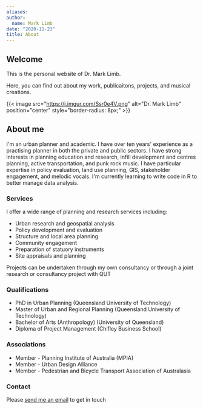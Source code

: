 ```yaml
---
aliases:
author:
  name: Mark Limb
date: "2020-11-23"
title: About
---
```


## Welcome
This is the personal website of Dr. Mark Limb.

Here, you can find out about my work, publicaitons, projects, and musical creations.
&nbsp;

{{< image src="https://i.imgur.com/Ssr0e4V.png" alt="Dr. Mark Limb" position="center" style="border-radius: 8px;" >}}

## About me
I'm an urban planner and academic. I have over ten years' experience as a practising planner in both the private and public sectors. I have strong interests in planning education and research, infill development and centres planning, active transportation, and punk rock music. I have particular expertise in policy evaluation, land use planning, GIS, stakeholder engagement, and melodic vocals. I'm currently learning to write code in R to better manage data analysis.
&nbsp;

### Services
I offer a wide range of planning and research services including:
* Urban research and geospatial analysis
* Policy development and evaluation
* Structure and local area planning
* Community engagement
* Preparation of statuory instruments
* Site appraisals and planning

Projects can be undertaken through my own consultancy or through a joint research or consultancy project with QUT


### Qualifications
* PhD in Urban Planning (Queensland University of Technology)
* Master of Urban and Regional Planning (Queensland University of Technology)
* Bachelor of Arts (Anthropology) (University of Queensland)
* Diploma of Project Management (Chifley Business School)

### Associations
* Member - Planning Institute of Australia (MPIA)
* Member - Urban Design Alliance
* Member - Pedestrian and Bicycle Transport Association of Australasia

### Contact
Please [send me an email](mark@mlpd.com.au) to get in touch
 

